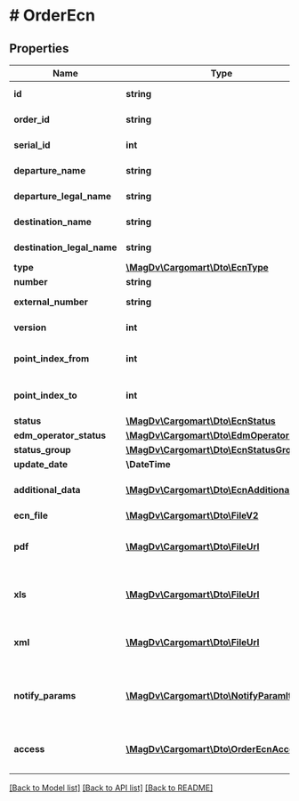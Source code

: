 # # OrderEcn

## Properties

Name | Type | Description | Notes
------------ | ------------- | ------------- | -------------
**id** | **string** | Идентификатор Этрн |
**order_id** | **string** | Идентификатор заказа |
**serial_id** | **int** | Порядковый номер заказа | [optional]
**departure_name** | **string** | Название места погрузки |
**departure_legal_name** | **string** | Наименование грузоотправителя | [optional]
**destination_name** | **string** | Название места выгрузки |
**destination_legal_name** | **string** | Наименование грузополучателя | [optional]
**type** | [**\MagDv\Cargomart\Dto\EcnType**](EcnType.md) |  |
**number** | **string** | Номер документа |
**external_number** | **string** | Внешний номер ТРН | [optional]
**version** | **int** | Версия документа |
**point_index_from** | **int** | Индекс пункта погрузки из маршрута |
**point_index_to** | **int** | Индекс пункта выгрузки из маршрута |
**status** | [**\MagDv\Cargomart\Dto\EcnStatus**](EcnStatus.md) |  |
**edm_operator_status** | [**\MagDv\Cargomart\Dto\EdmOperatorStatus**](EdmOperatorStatus.md) |  | [optional]
**status_group** | [**\MagDv\Cargomart\Dto\EcnStatusGroup**](EcnStatusGroup.md) |  | [optional]
**update_date** | **\DateTime** | Дата изменения | [optional]
**additional_data** | [**\MagDv\Cargomart\Dto\EcnAdditionalData**](EcnAdditionalData.md) | Данные для генерации накладной |
**ecn_file** | [**\MagDv\Cargomart\Dto\FileV2**](FileV2.md) | Файл ЭТРН | [optional]
**pdf** | [**\MagDv\Cargomart\Dto\FileUrl**](FileUrl.md) | Ссылка для скачивания накладной в формате PDF | [optional]
**xls** | [**\MagDv\Cargomart\Dto\FileUrl**](FileUrl.md) | Ссылка для скачивания накладной в формате XLS | [optional]
**xml** | [**\MagDv\Cargomart\Dto\FileUrl**](FileUrl.md) | Ссылка для скачивания накладной в формате XML | [optional]
**notify_params** | [**\MagDv\Cargomart\Dto\NotifyParamItem[]**](NotifyParamItem.md) | Список параметров для рассылки уведомлений по ЭТРН | [optional]
**access** | [**\MagDv\Cargomart\Dto\OrderEcnAccess**](OrderEcnAccess.md) | Описание доступных действий по объекту. | [optional]

[[Back to Model list]](../../README.md#models) [[Back to API list]](../../README.md#endpoints) [[Back to README]](../../README.md)
